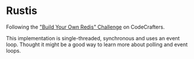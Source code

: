 # Rustis

Following the ["Build Your Own Redis" Challenge](https://codecrafters.io/challenges/redis) on CodeCrafters.

This implementation is single-threaded, synchronous and uses an event loop.
Thought it might be a good way to learn more about polling and event loops.
